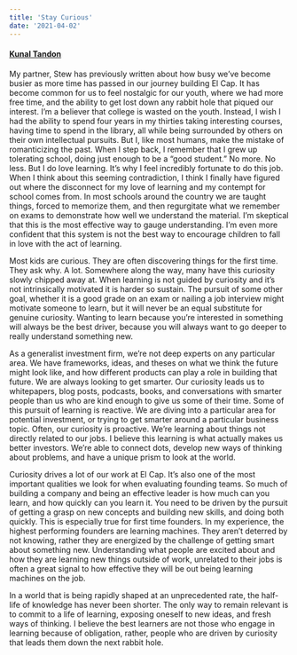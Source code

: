 ```yaml
---
title: 'Stay Curious'
date: '2021-04-02'
---
```

#### [Kunal Tandon](https://twitter.com/kunaltandon)

My partner, Stew has previously written about how busy we’ve become busier as more time has passed in our journey building El Cap. It has become common for us to feel nostalgic for our youth, where we had more free time, and the ability to get lost down any rabbit hole that piqued our interest. I’m a believer that college is wasted on the youth. Instead, I wish I had the ability to spend four years in my thirties taking interesting courses, having time to spend in the library, all while being surrounded by others on their own intellectual pursuits. But I, like most humans, make the mistake of romanticizing the past. When I step back, I remember that I grew up tolerating school, doing just enough to be a “good student.” No more. No less. But I do love learning. It’s why I feel incredibly fortunate to do this job. When I think about this seeming contradiction, I think I finally have figured out where the disconnect for my love of learning and my contempt for school comes from. In most schools around the country we are taught things, forced to memorize them, and then regurgitate what we remember on exams to demonstrate how well we understand the material. I’m skeptical that this is the most effective way to gauge understanding. I’m even more confident that this system is not the best way to encourage children to fall in love with the act of learning.

Most kids are curious. They are often discovering things for the first time. They ask why. A lot. Somewhere along the way, many have this curiosity slowly chipped away at. When learning is not guided by curiosity and it’s not intrinsically motivated it is harder so sustain. The pursuit of some other goal, whether it is a good grade on an exam or nailing a job interview might motivate someone to learn, but it will never be an equal substitute for genuine curiosity. Wanting to learn because you’re interested in something will always be the best driver, because you will always want to go deeper to really understand something new.

As a generalist investment firm, we’re not deep experts on any particular area. We have frameworks, ideas, and theses on what we think the future might look like, and how different products can play a role in building that future. We are always looking to get smarter. Our curiosity leads us to whitepapers, blog posts, podcasts, books, and conversations with smarter people than us who are kind enough to give us some of their time. Some of this pursuit of learning is reactive. We are diving into a particular area for potential investment, or trying to get smarter around a particular business topic. Often, our curiosity is proactive. We’re learning about things not directly related to our jobs. I believe this learning is what actually makes us better investors. We’re able to connect dots, develop new ways of thinking about problems, and have a unique prism to look at the world.

Curiosity drives a lot of our work at El Cap. It’s also one of the most important qualities we look for when evaluating founding teams. So much of building a company and being an effective leader is how much can you learn, and how quickly can you learn it. You need to be driven by the pursuit of getting a grasp on new concepts and building new skills, and doing both quickly. This is especially true for first time founders. In my experience, the highest performing founders are learning machines. They aren’t deterred by not knowing, rather they are energized by the challenge of getting smart about something new. Understanding what people are excited about and how they are learning new things outside of work, unrelated to their jobs is often a great signal to how effective they will be out being learning machines on the job.

In a world that is being rapidly shaped at an unprecedented rate, the half-life of knowledge has never been shorter. The only way to remain relevant is to commit to a life of learning, exposing oneself to new ideas, and fresh ways of thinking. I believe the best learners are not those who engage in learning because of obligation, rather, people who are driven by curiosity that leads them down the next rabbit hole.
